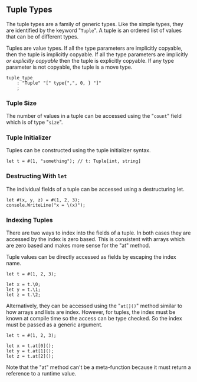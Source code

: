 ## Tuple Types

The tuple types are a family of generic types. Like the simple types, they are identified by the keyword "`Tuple`". A tuple is an ordered list of values that can be of different types.

Tuples are value types. If all the type parameters are implicitly copyable, then the tuple is implicitly copyable. If all the type parameters are implicitly *or explicitly copyable* then the tuple is explicitly copyable. If any type parameter is not copyable, the tuple is a move type.

```grammar
tuple_type
    : "Tuple" "[" type{",", 0, } "]"
    ;
```

### Tuple Size

The number of values in a tuple can be accessed using the "`count`" field which is of type "`size`".

### Tuple Initializer

Tuples can be constructed using the tuple initializer syntax.

```adamant
let t = #(1, "something"); // t: Tuple[int, string]
```

### Destructing With `let`

The individual fields of a tuple can be accessed using a destructuring let.

```adamant
let #(x, y, z) = #(1, 2, 3);
console.WriteLine("x = \(x)");
```

### Indexing Tuples

There are two ways to index into the fields of a tuple. In both cases they are accessed by the index is zero based. This is consistent with arrays which are zero based and makes more sense for the "at" method.

Tuple values can be directly accessed as fields by escaping the index name.

```adamant
let t = #(1, 2, 3);

let x = t.\0;
let y = t.\1;
let z = t.\2;
```

Alternatively, they can be accessed using the "`at[]()`" method similar to how arrays and lists are index. However, for tuples, the index must be known at compile time so the access can be type checked. So the index must be passed as a generic argument.

```adamant
let t = #(1, 2, 3);

let x = t.at[0]();
let y = t.at[1]();
let z = t.at[2]();
```

Note that the "at" method can't be a meta-function because it must return a reference to a runtime value.
